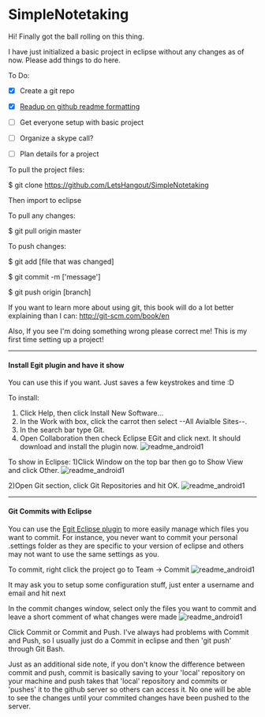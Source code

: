 SimpleNotetaking
================

Hi! Finally got the ball rolling on this thing. 

I have just initialized a basic project in eclipse without any changes as of now.
Please add things to do here.


To Do:
- [x] Create a git repo
- [x] [Readup on github readme formatting](https://github.com/adam-p/markdown-here/wiki/Markdown-Cheatsheet)
- [ ] Get everyone setup with basic project
- [ ] Organize a skype call?
- [ ] Plan details for a project



To pull the project files:

$ git clone https://github.com/LetsHangout/SimpleNotetaking

Then import to eclipse


To pull any changes:

$ git pull origin master


To push changes:

$ git add [file that was changed]

$ git commit -m ['message']

$ git push origin [branch]


If you want to learn more about using git, this book will do a lot better explaining than I can: http://git-scm.com/book/en


Also, If you see I'm doing something wrong please correct me! This is my first time setting up a project!

---

#### Install Egit plugin and have it show
You can use this if you want. Just saves a few keystrokes and time :D

To install:
1) Click Help, then click Install New Software...
2) In the Work with box, click the carrot then select --All Avialble Sites--.
3) In the search bar type Git.
4) Open Collaboration then check Eclipse EGit and click next. It should download and install the plugin now.
![readme_android1](http://imgur.com/A0M02gu.png "Install plugin")

To show in Eclipse:
1)Click Window on the top bar then go to Show View and click Other.
![readme_android1](http://imgur.com/LmnZbdJ.png "Show plugin")

2)Open Git section, click Git Repositories and hit OK.
![readme_android1](http://imgur.com/wbJrh9r.png "Show plugin")


---

#### Git Commits with Eclipse

You can use the [Egit Eclipse plugin](http://www.eclipse.org/egit/download/) to more easily manage which files you want to
commit.  For instance, you never want to commit your personal .settings folder as they are specific to your version
of eclipse and others may not want to use the same settings as you.

To commit, right click the project go to Team -> Commit
![readme_android1](http://imgur.com/nrrf2BN.png "Committing through Eclipse")

It may ask you to setup some configuration stuff, just enter a username and email and hit next

In the commit changes window, select only the files you want to commit and leave a short comment of what changes were made
![readme_android1](http://imgur.com/Qb3QyaA.png "Committing through Eclipse")

Click Commit or Commit and Push.  I've always had problems with Commit and Push, so I usually just do a Commit in eclipse
and then 'git push' through Git Bash.

Just as an additional side note, if you don't know the difference between commit
and push, commit is basically saving to your 'local' repository on your machine and push takes that 'local' repository
and commits or 'pushes' it to the github server so others can access it.  No one will be able to see the changes until
your commited changes have been pushed to the server.
